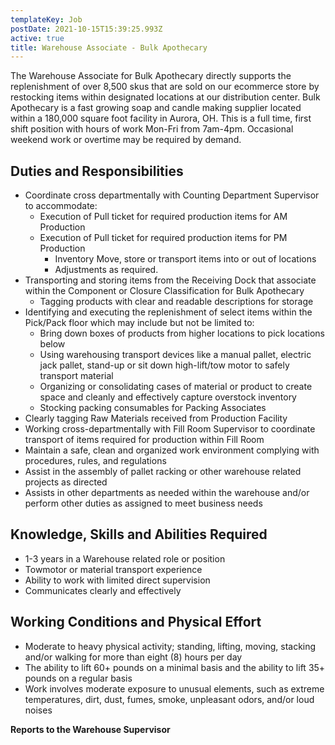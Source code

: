 ```yaml
---
templateKey: Job
postDate: 2021-10-15T15:39:25.993Z
active: true
title: Warehouse Associate - Bulk Apothecary
---
```


The Warehouse Associate for Bulk Apothecary directly supports the replenishment of over 8,500 skus that are sold on our ecommerce store by restocking items within designated locations at our distribution center. Bulk Apothecary is a fast growing soap and candle making supplier located within a 180,000 square foot facility in Aurora, OH. This is a full time, first shift position with hours of work Mon-Fri from 7am-4pm. Occasional weekend work or overtime may be required by demand.

## Duties and Responsibilities

- Coordinate cross departmentally with Counting Department Supervisor to accommodate:
  - Execution of Pull ticket for required production items for AM Production
  - Execution of Pull ticket for required production items for PM Production
    - Inventory Move, store or transport items into or out of locations
    - Adjustments as required.
- Transporting and storing items from the Receiving Dock that associate within the Component or Closure Classification for Bulk Apothecary
  - Tagging products with clear and readable descriptions for storage
- Identifying and executing the replenishment of select items within the Pick/Pack floor which may include but not be limited to:
  - Bring down boxes of products from higher locations to pick locations below
  - Using warehousing transport devices like a manual pallet, electric jack pallet, stand-up or sit down high-lift/tow motor to safely transport material
  - Organizing or consolidating cases of material or product to create space and cleanly and effectively capture overstock inventory
  - Stocking packing consumables for Packing Associates
- Clearly tagging Raw Materials received from Production Facility
- Working cross-departmentally with Fill Room Supervisor to coordinate transport of items required for production within Fill Room
- Maintain a safe, clean and organized work environment complying with procedures, rules, and regulations
- Assist in the assembly of pallet racking or other warehouse related projects as directed
- Assists in other departments as needed within the warehouse and/or perform other duties as assigned to meet business needs

## Knowledge, Skills and Abilities Required

- 1-3 years in a Warehouse related role or position
- Towmotor or material transport experience
- Ability to work with limited direct supervision
- Communicates clearly and effectively

## Working Conditions and Physical Effort

- Moderate to heavy physical activity; standing, lifting, moving, stacking and/or walking for more than eight (8) hours per day
- The ability to lift 60+ pounds on a minimal basis and the ability to lift 35+ pounds on a regular basis
- Work involves moderate exposure to unusual elements, such as extreme temperatures, dirt, dust, fumes, smoke, unpleasant odors, and/or loud noises

**Reports to the Warehouse Supervisor**
